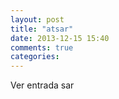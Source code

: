 ```yaml
---
layout: post
title: "atsar"
date: 2013-12-15 15:40
comments: true
categories: 
---
```

Ver entrada sar

